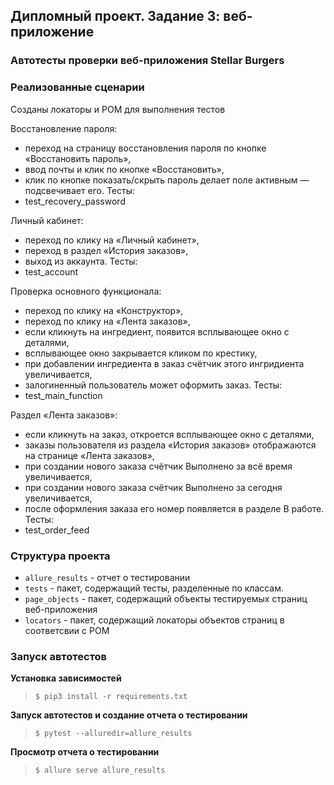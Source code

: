 ## Дипломный проект. Задание 3: веб-приложение

### Автотесты проверки веб-приложения Stellar Burgers

### Реализованные сценарии

Созданы локаторы и POM для выполнения тестов

Восстановление пароля:
- переход на страницу восстановления пароля по кнопке «Восстановить пароль»,
- ввод почты и клик по кнопке «Восстановить»,
- клик по кнопке показать/скрыть пароль делает поле активным — подсвечивает его.
Тесты:
- test_recovery_password

Личный кабинет:
- переход по клику на «Личный кабинет»,
- переход в раздел «История заказов»,
- выход из аккаунта.
Тесты:
- test_account

Проверка основного функционала:
- переход по клику на «Конструктор»,
- переход по клику на «Лента заказов»,
- если кликнуть на ингредиент, появится всплывающее окно с деталями,
- всплывающее окно закрывается кликом по крестику,
- при добавлении ингредиента в заказ счётчик этого ингридиента увеличивается,
- залогиненный пользователь может оформить заказ.
Тесты:
- test_main_function

Раздел «Лента заказов»:
- если кликнуть на заказ, откроется всплывающее окно с деталями,
- заказы пользователя из раздела «История заказов» отображаются на странице «Лента заказов»,
- при создании нового заказа счётчик Выполнено за всё время увеличивается,
- при создании нового заказа счётчик Выполнено за сегодня увеличивается,
- после оформления заказа его номер появляется в разделе В работе.
Тесты:
- test_order_feed

### Структура проекта

- `allure_results` - отчет о тестировании
- `tests` - пакет, содержащий тесты, разделенные по классам.
- `page_objects` - пакет, содержащий объекты тестируемых страниц веб-приложения
- `locators` - пакет, содержащий локаторы объектов страниц в соответсвии с POM

### Запуск автотестов

**Установка зависимостей**

> `$ pip3 install -r requirements.txt`

**Запуск автотестов и создание отчета о тестировании**

>  `$ pytest --alluredir=allure_results`

**Просмотр отчета о тестировании**

>  `$ allure serve allure_results`

